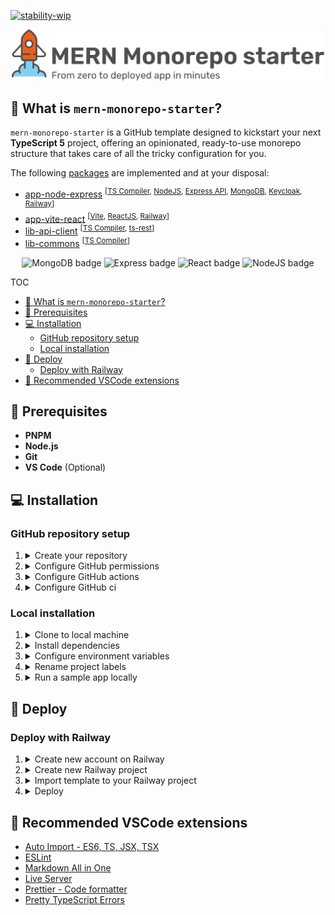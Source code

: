 [![stability-wip](https://img.shields.io/badge/stability-wip-lightgrey.svg)](https://github.com/mkenney/software-guides/blob/master/STABILITY-BADGES.md#work-in-progress)

<p align="center">
  <picture>
    <source media="(prefers-color-scheme: dark)" srcset="https://github.com/brunotot/mern-monorepo-starter/blob/main/assets/img/logo-dark.svg?raw=true">
    <img width="500px" alt="MERN Monorepo starter banner" src="https://github.com/brunotot/mern-monorepo-starter/blob/main/assets/img/logo-light.svg?raw=true">
  </picture>
</p>

## 🧐 What is `mern-monorepo-starter`?

`mern-monorepo-starter` is a GitHub template designed to kickstart your next **TypeScript 5** project, offering an opinionated, ready-to-use monorepo structure that takes care of all the tricky configuration for you.

The following [packages](https://github.com/brunotot/mern-monorepo-starter/tree/main/packages) are implemented and at your disposal:

- [app-node-express](https://expressjs.com/) <sup>[[TS Compiler](https://www.typescriptlang.org/), [NodeJS](https://nodejs.org/en/about), [Express API](https://expressjs.com/en/starter/hello-world.html), [MongoDB](https://www.mongodb.com/company/what-is-mongodb), [Keycloak](https://www.keycloak.org/), [Railway](https://railway.app/)]</sup>
- [app-vite-react](https://reactjs.org/) <sup>[[Vite](https://vitejs.dev/guide/why.html), [ReactJS](https://react.dev/), [Railway](https://railway.app/)]</sup>
- [lib-api-client](https://www.typescriptlang.org/) <sup>[[TS Compiler](https://www.typescriptlang.org/), [ts-rest](https://ts-rest.com/)]</sup>
- [lib-commons](https://www.typescriptlang.org/) <sup>[[TS Compiler](https://www.typescriptlang.org/)]</sup>

<p align="center">
  <img alt="MongoDB badge" src="https://img.shields.io/badge/MongoDB-20232A?style=for-the-badge&logo=mongodb&logoColor=02ED64">
  <img alt="Express badge" src="https://img.shields.io/badge/Express-404D59?style=for-the-badge&logo=express">
  <img alt="React badge" src="https://img.shields.io/badge/React-20232A?style=for-the-badge&logo=react&logoColor=61DAFB">
  <img alt="NodeJS badge" src="https://img.shields.io/badge/Node-404D59?style=for-the-badge&logo=Node.js&logoColor=43853D">
</p>

TOC

- [🧐 What is `mern-monorepo-starter`?](#-what-is-mern-monorepo-starter)
- [🔧 Prerequisites](#-prerequisites)
- [💻 Installation](#-installation)
  - [GitHub repository setup](#github-repository-setup)
  - [Local installation](#local-installation)
- [🚢 Deploy](#-deploy)
  - [Deploy with Railway](#deploy-with-railway)
- [🧩 Recommended VSCode extensions](#-recommended-vscode-extensions)

## 🔧 Prerequisites

- **PNPM**
- **Node.js**
- **Git**
- **VS Code** (Optional)

## 💻 Installation

### GitHub repository setup

1. <details><summary>Create your repository</summary><hr>Create your monorepo repository using <a href="https://github.com/new?template_name=mern-monorepo-starter&template_owner=brunotot">this template</a>.<hr></details>

2. <details><summary>Configure GitHub permissions</summary><hr>Enable GitHub actions to create and approve pull requests.<hr><ul><li>Go to <b>Settings</b> > <b>Actions</b> > <b>General</b> > <b>Workflow permissions</b></li><li>Enable the following settings:<ul><li>✅ <code>Read and write permissions</code></li><li>✅ <code>Allow GitHub Actions to create and approve pull requests</code></li></ul><li>Save changes.</li></li></ul></details>

3. <details><summary>Configure GitHub actions</summary>Run existing actions for the first time.<ul><li>Go to <b>Actions</b> > <b>typedoc-generator.yml</b></li><li>Click on the <code>Run workflow</code> button.</li><li>Repeat the process for all <code>test-</code> prefixed workflows.</li><li>After all workflows finish, navigate to <b>Settings</b> > <b>Pages</b>.</li><li>Select the <code>gh-pages</code> branch as the deployment source.</li><li>Save changes.</li></ul></details>

4. <details><summary>Configure GitHub ci</summary>Configure branch protection rules to prevent direct pushes to the  <code>main</code> branch, require pull requests for merging, and all status checks to pass before merging.<ul><li>Set the branch name pattern to <code>main</code>.</li><li>Enable the following settings:<ul><li>✅<code>Require a pull request before merging</code></li><li>✅<code>Require status checks to pass before merging</code></li><li>✅<code>Require branches to be up to date before merging</code></li></ul></li><li>Disable the setting:<ul><li>❌ <code>Require approvals</code></li></ul></li><li>Select the following workflows as required for all pull requests:<ul><li><b>test-app-node-express</b></li><li><b>test-app-vite-react</b></li><li><b>test-lib-commons</b></li><li><b>test-lib-api-client</b></li></ul></li><li>Save changes.</li></ul></details>

### Local installation

1. <details><summary>Clone to local machine</summary><hr>Clone previously created repository into your local machine.<pre>git clone https://github.com/YOUR_USER/YOUR_REPO.git</pre><hr></details>

2. <details><summary>Install dependencies</summary><hr>Install dependencies with <code>pnpm</code>.<pre>pnpm install</pre><hr></details>

3. <details><summary>Configure environment variables</summary><hr>Configure <code>.env.development.local</code> variables for <b>app-node-express</b> (see env schema defined at <a href="https://github.com/brunotot/mern-monorepo-starter/blob/main/packages/app-node-express/src/server/env.ts#L13">@org/app-node-express/env</a>)<hr></details>

4. <details><summary>Rename project labels</summary><hr>Configure <code>.env</code> variables, located at root of monorepo (see env file defined at <a href="https://github.com/brunotot/mern-monorepo-starter/blob/main/env.ts#L13">@org/env</a>). Afterwards, run the rename script<pre>pnpm run renameProjectLabels</pre><hr></details>

5. <details><summary>Run a sample app locally</summary><hr>You can now run your <b>app-node-express</b> with:<pre>pnpm run app-node-express:dev</pre><hr></details>

## 🚢 Deploy

### Deploy with Railway

1. <details><summary>Create new account on Railway</summary><hr>You can create your Railway account <a href="https://railway.app/login">here</a><hr></details>

2. <details><summary>Create new Railway project</summary><hr>Create a new project through Railway's dashboard and connect it to your GitHub monorepo<hr></details>

3. <details><summary>Import template to your Railway project</summary><hr><ul><li>Within the project, select <code>+ Create</code> and choose <code>From Template</code></li><li>Select <b><code>mern-monorepo-starter</code></b></li><li>Follow through with setup (and environment variables)</li></ul><hr></details>

4. <details><summary>Deploy</summary><hr>Deploy all project changes by clicking <code>Deploy</code> button 🚀<hr></details>

## 🧩 Recommended VSCode extensions

- [Auto Import - ES6, TS, JSX, TSX](https://marketplace.visualstudio.com/items?itemName=NuclleaR.vscode-extension-auto-import)
- [ESLint](https://marketplace.visualstudio.com/items?itemName=dbaeumer.vscode-eslint)
- [Markdown All in One](https://marketplace.visualstudio.com/items?itemName=yzhang.markdown-all-in-one)
- [Live Server](https://marketplace.visualstudio.com/items?itemName=ritwickdey.LiveServer)
- [Prettier - Code formatter](https://marketplace.visualstudio.com/items?itemName=esbenp.prettier-vscode)
- [Pretty TypeScript Errors](https://marketplace.visualstudio.com/items?itemName=yoavbls.pretty-ts-errors)
